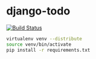django-todo
===========

[![Build Status](https://secure.travis-ci.org/frameworktodo/django-todo.png?branch=master)](http://travis-ci.org/frameworktodo/django-todo)


```bash
virtualenv venv --distribute
source venv/bin/activate
pip install -r requirements.txt
```